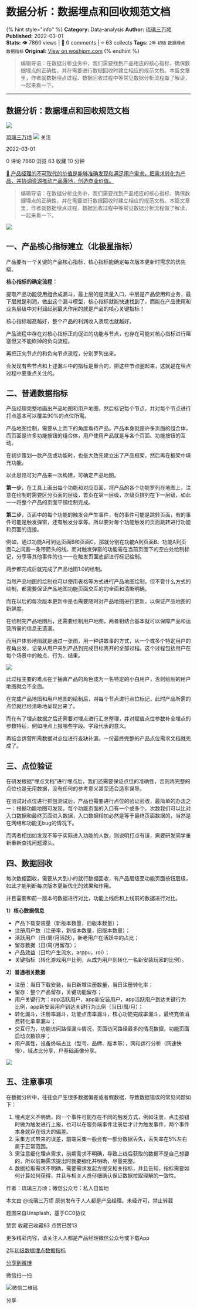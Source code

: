 # 数据分析：数据埋点和回收规范文档
{% hint style="info" %}
**Category:** Data-analysis
**Author:** [琉璃三万顷](https://www.woshipm.com/u/783987)
**Published:** 2022-03-01  
**Stats:** 👁️ 7860 views | 💬 0 comments | ⭐ 63 collects
**Tags:** `2年` `初级` `数据埋点` `数据指标`
**Original:** [View on woshipm.com](https://www.woshipm.com/data-analysis/5335503.html)
{% endhint %}
> 编辑导语：在数据分析业务中，我们需要找到产品相应的核心指标，确保数据埋点的正确性，并在需要进行数据回收时建立相应的规范文档。本篇文章里，作者就数据埋点过程、数据回收过程中等常见数据分析流程做了解读，一起来看一下。

---

## 数据分析：数据埋点和回收规范文档

[![](https://image.woshipm.com/wp-files/2020/03/S3TKepn2APl6zcsie3PO.jpg!/both/72x72)](https://www.woshipm.com/u/783987)

[琉璃三万顷](https://www.woshipm.com/u/783987) ![](https://static.woshipm.com/tag/1101_1@2x.png) 关注

2022-03-01

0 评论 7860 浏览 63 收藏 10 分钟

[🔗 产品经理的不可取代的价值是能够准确发现和满足用户需求，把需求转化为产品，并协调资源推动产品落地，创造商业价值。](https://ke.qidianla.com/courses/90pm)

> 编辑导语：在数据分析业务中，我们需要找到产品相应的核心指标，确保数据埋点的正确性，并在需要进行数据回收时建立相应的规范文档。本篇文章里，作者就数据埋点过程、数据回收过程中等常见数据分析流程做了解读，一起来看一下。

![](https://image.woshipm.com/wp-files/2022/03/KIGUpQqAs5fH5WLZpJC6.jpg)

## 一、产品核心指标建立（北极星指标）

产品要有一个关键的产品核心指标，核心指标能确定每次版本更新时需求的优先级。

**核心指标的确定流程：**

提取产品功能使用组合成漏斗，最上层的是流量入口，中层是产品使用和业务，最下层就是利润，做出这个漏斗模型，核心指标就能快速找到了，而能在产品使用和业务层级中对利润起到最大作用的就是产品的核心关键指标！

核心指标越高越好，整个产品的利润收入表现也就越好。

产品流程中存在对核心指标正向促进的功能与节点，也存在可能对核心指标进行阻塞但又不能砍掉的负向流程。

再把正向节点的和负向节点流程，分别罗列出来。

会发现有些节点和上述漏斗中的指标是重合的，把这些节点圈起来，这就是在埋点过程中要重点关注的。

## 二、普通数据指标

产品经理完整地画出产品地图和用户地图，然后标记每个节点，并对每个节点进行打点基本可以覆盖90%的点位所需。

产品地图绘制，需要从上而下的角度看待产品。产品本身就是许多页面的组合体，而页面是许多功能按钮的组合体，用户使用产品就是与各个页面、功能按钮的互动。

在初步策划一款产品或功能时，也是大致先建立出了产品框架，然后再在框架中填充功能。

以此思路可对产品来一次构建，可确定产品地图。

**第一步**，在工具上画出每个功能和对应页面，将产品的各个功能罗列在地图上，注意在绘制时需要区分页面的层级，首页在第一层级，次级页排列在下一层级，如此一一将整个产品的页面平铺绘制完成。

**第二步**，页面中的每个功能的触发会产生事件，有的事件可能是跳转页面，有的事件可能是触发弹窗，还有触发分享等。所以要对每个功能触发的页面跳转进行功能和页面的连接。

例如，通过功能A可到达页面B和页面C，那就分别在功能A到页面B、功能A到页面C之间画一条带箭头的线。而对触发弹窗的功能需在当前页面下的空白处绘制标记，分享等其他事件的也一一在触发页面底部进行标记绘制。

两步都完成后就完成了产品地图1.0的绘制。

当然产品地图的绘制也可以使用表格等方式进行产品地图绘制，但不管什么方式的绘制，都需要保证产品地图功能页面交互的的全面和清晰明确。

而在以后的每次版本更新中是也需要随时对产品地图进行更新，以保证产品地图的新鲜度。

在绘制完产品地图后，还需要绘制用户地图，两者相结合基本就可以保障产品和运营所需的信息无遗漏。

而用户体验地图就是通过一张图，用一种讲故事的方式，从一个或多个特定用户的视角出发，记录从用户来到产品到完成目标离开的全部过程。这个过程包括用户在每个场景中的触点、行为、结果。

![](https://image.woshipm.com/wp-files/2022/02/bNNhG2X0dD9x5ojIp73D.jpg)

此过程主要的难点在于抽离产品的角色成为一名特定的小白用户，否则绘制的用户地图就会不全面。

在完成产品地图和用户地图的绘制后，对每个节点进行点位标记，此时产品所需的点位就已经清晰地呈现出来了。

而在有了埋点数据之后还需要对埋点进行汇总整理，并对赋值点位参数补全埋点的参数特征，例如埋点上报哪些字段、字段代表的意义。

再结合运营所需数据对点位进行查缺补漏，一份最终完整的产品点位需求文档就完成了。

## 三、点位验证

在研发根据“埋点文档”进行埋点后，我们还需要保证点位的准确性，否则再完整的点位也是无用数据，没有任何的参考意义甚至还会造车误导。

在测试对点位进行抓包测试后，产品也需要进行点位的验证验收，最简单的办法之一：根据功能地图可发现，每个功能页面的入口有一个或多个，次数我们可以比对入口数据和最终页面进入数据，入口数据相加必然是等于最终页面数据的，当然是在网络和功能无bug的情况下。

而两者相加如发现不等于实际进入功能的人数，则说明打点有误，需要研发同学重新重新查找问题源头。

## 四、数据回收

每次数据回收，需要从大到小的就行数据回收，有产品层级至功能页面按钮层级，如此才能判断每次版本更新优化的效果和作用。

并且需要和前一版本的数据进行对比，功能上线后和上线前的数据进行对比。

**1）核心数据信息**

*   产品下载安装量（新版本数量，旧版本数量）；
*   注册用户数（注册率，新版本数量，旧版本数量）；
*   活跃用户（日/周/月活跃），新老用户在活跃中的占比；
*   留存数据（日/周/月留存）；
*   产品效益（日均产生流水，arppu，roi）；
*   关键指标（转化游戏用户比例，从成为用户到转化一名新安装玩家的比例）。

**2）普通相关数据**

*   注册：当日下载安装，当日新增注册数量，当日注册转化率；
*   留存：整个产品留存，关键功能留存；
*   用户关键行为：app活跃用户，app新安装用户，app活跃用户到达关键行为比例，app新安装用户到达关键行为比例（当日/周/月）；
*   转化漏斗，注册率漏斗，功能点击率漏斗，核心功能完成率漏斗，最终充值消费转化率率漏斗；
*   交互行为，功能访问路径漏斗情况，页面访问路径最多的情况数据，功能页面启动次数排序；
*   用户属性，设备终端占比（型号、品牌、版本等），网和运行分析（网速快慢），域占比分享，户基础画像分享。

![](https://image.woshipm.com/wp-files/2022/02/LAEPpP3He8sjXF0S6Sh9.jpg)

## 五、注意事项

在数据分析中，往往会产生很多数据偏差或者假数据，导致数据错误的常见问题如下：

1.  埋点定义不明确，同一个事件可能存在不同的触发方式，例如注册，点击按钮时做为触发进行上报，也可以在服务端事件注册后才计为触发事件，两个事件本身就存在很大的偏差。
2.  采集方式带来的误差，前端采集一般会有一部分数据丢失，丢失率在5%左右属于正常范围。
3.  需注意细化埋点需求，前期需求不明确，导致上线后获取的数据不是自己想要的，所以前期需求提出时就要细化并明确，尽量完整。
4.  数据拉取需求不明确，需要需求发起方提交相关指标，并且告知，指标需要如何计算如何获得，并且与相关人员仔细确认保证数据拉取理解的一致性。

作者：琉璃三万顷；微信公众号：私人自留地

本文由 @琉璃三万顷 原创发布于人人都是产品经理。未经许可，禁止转载

题图来自Unsplash，基于CC0协议

赞赏 收藏已收藏63 点赞已赞13

更多精彩内容，请关注人人都是产品经理微信公众号或下载App

[2年](https://www.woshipm.com/tag/2%e5%b9%b4)[初级](https://www.woshipm.com/tag/%e5%88%9d%e7%ba%a7)[数据埋点](https://www.woshipm.com/tag/%e6%95%b0%e6%8d%ae%e5%9f%8b%e7%82%b9)[数据指标](https://www.woshipm.com/tag/%e6%95%b0%e6%8d%ae%e6%8c%87%e6%a0%87)

[分享到微博](https://service.weibo.com/share/share.php?appkey=2775287854&title=数据分析：数据埋点和回收规范文档&url=https://www.woshipm.com/data-analysis/5335503.html&pic=https://image.woshipm.com/wp-files/2022/03/KIGUpQqAs5fH5WLZpJC6.jpg)

微信扫一扫

![微信二维码](https://api.pwmqr.com/qrcode/create/?url=https://www.woshipm.com/data-analysis/5335503.html)

分享